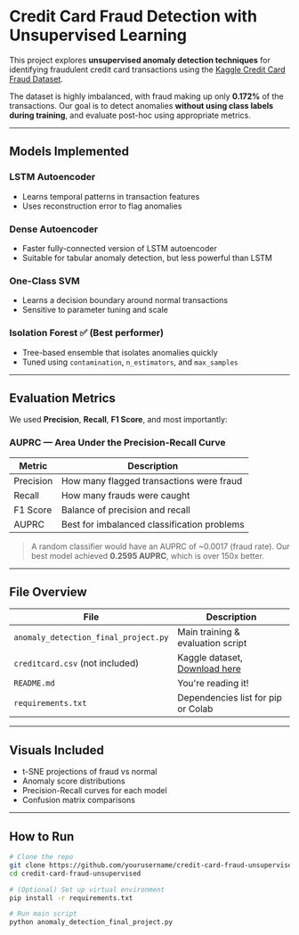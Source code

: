 # Credit Card Fraud Detection with Unsupervised Learning

This project explores **unsupervised anomaly detection techniques** for identifying fraudulent credit card transactions using the [Kaggle Credit Card Fraud Dataset](https://www.kaggle.com/datasets/mlg-ulb/creditcardfraud).

The dataset is highly imbalanced, with fraud making up only **0.172%** of the transactions. Our goal is to detect anomalies **without using class labels during training**, and evaluate post-hoc using appropriate metrics.

---

## Models Implemented

### LSTM Autoencoder
- Learns temporal patterns in transaction features
- Uses reconstruction error to flag anomalies

### Dense Autoencoder
- Faster fully-connected version of LSTM autoencoder
- Suitable for tabular anomaly detection, but less powerful than LSTM

### One-Class SVM
- Learns a decision boundary around normal transactions
- Sensitive to parameter tuning and scale

### Isolation Forest ✅ (Best performer)
- Tree-based ensemble that isolates anomalies quickly
- Tuned using `contamination`, `n_estimators`, and `max_samples`

---

## Evaluation Metrics

We used **Precision**, **Recall**, **F1 Score**, and most importantly:

### AUPRC — Area Under the Precision-Recall Curve

| Metric     | Description                                |
|------------|--------------------------------------------|
| Precision  | How many flagged transactions were fraud   |
| Recall     | How many frauds were caught                |
| F1 Score   | Balance of precision and recall            |
| AUPRC      | Best for imbalanced classification problems|

> A random classifier would have an AUPRC of ~0.0017 (fraud rate). Our best model achieved **0.2595 AUPRC**, which is over 150x better.

---

## File Overview

| File | Description |
|------|-------------|
| `anomaly_detection_final_project.py` | Main training & evaluation script |
| `creditcard.csv` (not included) | Kaggle dataset, [Download here](https://www.kaggle.com/datasets/mlg-ulb/creditcardfraud) |
| `README.md` | You're reading it! |
| `requirements.txt` |  Dependencies list for pip or Colab |

---

## Visuals Included
- t-SNE projections of fraud vs normal
- Anomaly score distributions
- Precision-Recall curves for each model
- Confusion matrix comparisons

---

##  How to Run

```bash
# Clone the repo
git clone https://github.com/yourusername/credit-card-fraud-unsupervised.git
cd credit-card-fraud-unsupervised

# (Optional) Set up virtual environment
pip install -r requirements.txt

# Run main script
python anomaly_detection_final_project.py
